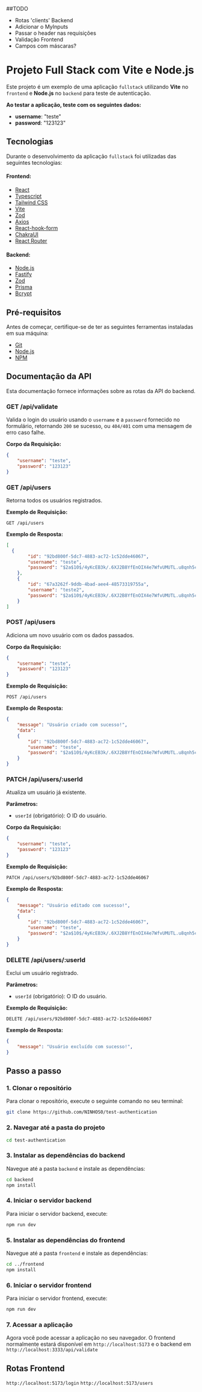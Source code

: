 
##TODO

- Rotas 'clients' Backend
- Adicionar o  MyInputs
- Passar o header nas requisições
- Validação Frontend
- Campos com máscaras?

# Projeto Full Stack com Vite e Node.js

Este projeto é um exemplo de uma aplicação `fullstack` utilizando **Vite** no `frontend` e **Node.js** no `backend` para teste de autenticação.

**Ao testar a aplicação, teste com os seguintes dados:**
- **username**: "teste"
- **password**: "123123"
  
## Tecnologias

Durante o desenvolvimento da aplicação `fullstack` foi utilizadas das seguintes tecnologias:

#### Frontend:
-  [React](https://react.dev/)
-  [Typescript](https://www.typescriptlang.org/)
-  [Tailwind CSS](https://tailwindcss.com/)
-  [Vite](https://vitejs.dev/)
-  [Zod](https://zod.dev/)
-  [Axios](https://axios-http.com/)
-  [React-hook-form](https://react-hook-form.com/)
-  [ChakraUI](https://v2.chakra-ui.com/)
-  [React Router](https://reactrouter.com/)

#### Backend:
-  [Node.js](https://nodejs.org/)
-  [Fastify](https://fastify.dev/)
-  [Zod](https://zod.dev/)
-  [Prisma](https://www.prisma.io/)
-  [Bcrypt](https://www.npmjs.com/package/bcrypt)

## Pré-requisitos

Antes de começar, certifique-se de ter as seguintes ferramentas instaladas em sua máquina:  

-  [Git](https://git-scm.com/)
-  [Node.js](https://nodejs.org/)
-  [NPM](https://www.npmjs.com/)

## Documentação da API

Esta documentação fornece informações sobre as rotas da API do backend.


### GET /api/validate

Valida o login do usuário usando o `username` e a `password` fornecido no formulário, retornando `200` se sucesso, ou `404/401` com uma mensagem de erro caso falhe.

**Corpo da Requisição:**

```json
{
	"username": "teste",
	"password": "123123"
}
```

### GET /api/users

Retorna todos os usuários registrados.

**Exemplo de Requisição:**
```http
GET /api/users
```

**Exemplo de Resposta:**
```json
[
  {
		"id": "92bd800f-5dc7-4883-ac72-1c52dde46067",
		"username": "teste",
		"password": "$2a$10$/4yKcEB3k/.6XJ2B8YfEnOIX4e7WfvUMUTL.u8qnh5cJG.c0d1rnW"
	},
	{
		"id": "67a3262f-9ddb-4bad-aee4-48573319755a",
		"username": "teste2",
		"password": "$2a$10$/4yKcEB3k/.6XJ2B8YfEnOIX4e7WfvUMUTL.u8qnh5cJG.c0d1rnW"
	}
]
```

### POST /api/users

Adiciona um novo usuário com os dados passados.

**Corpo da Requisição:**

```json
{
	"username": "teste",
	"password": "123123"
}
```

**Exemplo de Requisição:**
```http
POST /api/users
```

**Exemplo de Resposta:**
```json
{
	"message": "Usuário criado com sucesso!",
	"data":
	{
		"id": "92bd800f-5dc7-4883-ac72-1c52dde46067",
		"username": "teste",
		"password": "$2a$10$/4yKcEB3k/.6XJ2B8YfEnOIX4e7WfvUMUTL.u8qnh5cJG.c0d1rnW"
	}
}
```

### PATCH /api/users/:userId

Atualiza um usuário já existente.

**Parâmetros:**

- `userId` (obrigatório): O ID do usuário.

**Corpo da Requisição:**

```json
{
	"username": "teste",
	"password": "123123"
}
```

**Exemplo de Requisição:**
```http
PATCH /api/users/92bd800f-5dc7-4883-ac72-1c52dde46067
```

**Exemplo de Resposta:**
```json
{
	"message": "Usuário editado com sucesso!",
	"data":
	{
		"id": "92bd800f-5dc7-4883-ac72-1c52dde46067",
		"username": "teste",
		"password": "$2a$10$/4yKcEB3k/.6XJ2B8YfEnOIX4e7WfvUMUTL.u8qnh5cJG.c0d1rnW"
	}
}
```

### DELETE /api/users/:userId

Exclui um usuário registrado.

**Parâmetros:**

- `userId` (obrigatório): O ID do usuário.

**Exemplo de Requisição:**
```http
DELETE /api/users/92bd800f-5dc7-4883-ac72-1c52dde46067
```

**Exemplo de Resposta:**
```json
{
	"message": "Usuário excluído com sucesso!",
}
```

## Passo a passo

### 1. Clonar o repositório

Para clonar o repositório, execute o seguinte comando no seu terminal:
```bash
git clone https://github.com/NINHOS0/test-authentication
```

### 2. Navegar até a pasta do projeto
```bash
cd test-authentication
```

### 3. Instalar as dependências do backend
Navegue até a pasta `backend` e instale as dependências:
```bash
cd backend
npm install
```

### 4. Iniciar o servidor backend
Para iniciar o servidor backend, execute:
```bash
npm run dev
```

### 5. Instalar as dependências do frontend
Navegue até a pasta `frontend` e instale as dependências:
```bash
cd ../frontend
npm install
```

### 6. Iniciar o servidor frontend
Para iniciar o servidor frontend, execute:
```bash
npm run dev
```

### 7. Acessar a aplicação
Agora você pode acessar a aplicação no seu navegador. O frontend normalmente estará disponível em `http://localhost:5173` e o backend em `http://localhost:3333/api/validate`

## Rotas Frontend


`http://localhost:5173/login`
`http://localhost:5173/users`